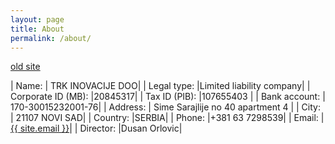 ```yaml
---
layout: page
title: About
permalink: /about/
---
```


[old site](https://sites.google.com/site/trkinovacije/)

| Name:         | TRK INOVACIJE DOO|
| Legal type:   |Limited liability company|
| Corporate ID (MB): |20845317|
| Tax ID (PIB): |107655403 |
| Bank account: | 170-30015232001-76|
| Address:      | Sime Sarajlije no 40 apartment 4 |
| City:         | 21107 NOVI SAD|
| Country:      |SERBIA|
| Phone:        |+381 63 7298539|
| Email:        |<a href="mailto:{{ site.email }}">{{ site.email }}</a>|
| Director:     |Dusan Orlovic|

